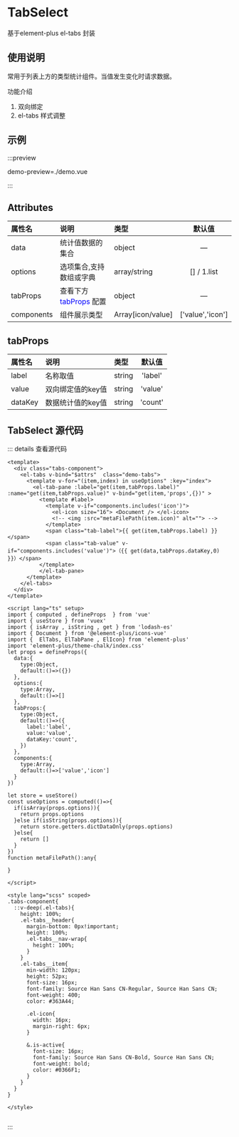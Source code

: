 

<script setup>
import { ref} from 'vue'
import TabSelect from './tabSelect.vue'
let active = ref(1)
let countData = ref({})
const useOptions = ref([
  {label:'选项1',value:1},
  {label:'选项2',value:2},
  {label:'选项3',value:3},
  {label:'选项4',value:4},
])
function onRadioChange(){

}
</script>
# TabSelect
基于element-plus el-tabs 封装
## 使用说明
常用于列表上方的类型统计组件。当值发生变化时请求数据。

功能介绍

1. 双向绑定
2. el-tabs 样式调整

## 示例

:::preview 

demo-preview=./demo.vue

:::

## Attributes

| 属性名      | 说明        |  类型         |  默认值       | 
| :---        | :---   |   :---  |:----: |
| data   | 统计值数据的集合        | object      |—  |
| options   | 选项集合,支持数组或字典        | array/string      | []  /  1.list  |
| tabProps   | 查看下方  <span style="color:blue;">tabProps</span>  配置        | object      | —  |
| components   | 组件展示类型   | Array[icon/value]      | ['value','icon']  |

## tabProps

| 属性名      | 说明        |  类型         |  默认值       | 
| :---        | :---   |   :---  |:----: |
| label   | 名称取值       | string   |	'label' |
| value   | 双向绑定值的key值       | string   |	'value' |
| dataKey   | 数据统计值的key值       | string   |	'count' |

## TabSelect 源代码
::: details 查看源代码

``` vue
<template>
  <div class="tabs-component">
    <el-tabs v-bind="$attrs"  class="demo-tabs">
      <template v-for="(item,index) in useOptions" :key="index">
        <el-tab-pane :label="get(item,tabProps.label)" :name="get(item,tabProps.value)" v-bind="get(item,'props',{})" >
          <template #label>
            <template v-if="components.includes('icon')">
              <el-icon size="16"> <Document /> </el-icon>
              <!-- <img :src="metaFilePath(item.icon)" alt=""> -->
            </template>
            <span class="tab-label">{{ get(item,tabProps.label) }}</span>
            <span class="tab-value" v-if="components.includes('value')">（{{ get(data,tabProps.dataKey,0) }}）</span>
          </template>
          </el-tab-pane>
      </template>
    </el-tabs>
  </div>
</template>

<script lang="ts" setup>
import { computed , defineProps  } from 'vue'
import { useStore } from 'vuex'
import { isArray , isString , get } from 'lodash-es'
import { Document } from '@element-plus/icons-vue'
import {  ElTabs, ElTabPane , ElIcon} from 'element-plus'  
import 'element-plus/theme-chalk/index.css'
let props = defineProps({
  data:{
    type:Object,
    default:()=>({})
  },
  options:{
    type:Array,
    default:()=>[]
  },
  tabProps:{
    type:Object,
    default:()=>({
      label:'label',
      value:'value',
      dataKey:'count',
    })
  },
  components:{
    type:Array,
    default:()=>['value','icon']
  }
})

let store = useStore()
const useOptions = computed(()=>{
  if(isArray(props.options)){
    return props.options
  }else if(isString(props.options)){
    return store.getters.dictDataOnly(props.options)
  }else{
    return []
  }
})
function metaFilePath():any{

}

</script>

<style lang="scss" scoped>
.tabs-component{
  ::v-deep(.el-tabs){
    height: 100%;
    .el-tabs__header{
      margin-bottom: 0px!important;
      height: 100%;
      .el-tabs__nav-wrap{
        height: 100%;
      }
    }
    .el-tabs__item{
      min-width: 120px;
      height: 52px;
      font-size: 16px;
      font-family: Source Han Sans CN-Regular, Source Han Sans CN;
      font-weight: 400;
      color: #363A44;
      
      .el-icon{
        width: 16px;
        margin-right: 6px;
      }

      &.is-active{
        font-size: 16px;
        font-family: Source Han Sans CN-Bold, Source Han Sans CN;
        font-weight: bold;
        color: #0366F1;
      }
    }
  }
}

</style>


``` 


:::

<style module>
.button {
  color: red;
  font-weight: bold;
}
</style>